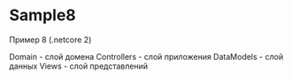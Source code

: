 # Sample8
Пример 8 (.netcore 2)

Domain - слой домена
Controllers - слой приложения
DataModels - слой данных
Views - слой представлений
